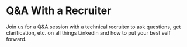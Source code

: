 # Q&A With a Recruiter

Join us for a Q&A session with a technical recruiter to ask questions, get clarification, etc. on all things LinkedIn and how to put your best self forward.
